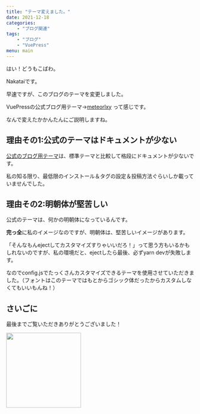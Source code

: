 ```yaml
---
title: "テーマ変えました。"
date: 2021-12-18
categories: 
    - "ブログ関連"
tags: 
    - "ブログ"
    - "VuePress"
menu: main
---
```


<!--more-->
はい！どうもこばわ。

Nakataiです。

早速ですが、このブログのテーマを変更しました。

VuePressの公式ブログ用テーマ→[meteorlxy](https://github.com/meteorlxy/vuepress-theme-meteorlxy/)
って感じです。

なんで変えたかかんたんにご説明しますね。

## 理由その1:公式のテーマはドキュメントが少ない

[公式のブログ用テーマ](https://github.com/vuepress/vuepress-theme-blog)は、標準テーマと比較して格段にドキュメントが少ないです。

私の知る限り、最低限のインストール＆タグの設定＆投稿方法ぐらいしか載っていませんでした。

## 理由その2:明朝体が堅苦しい

公式のテーマは、何かの明朝体になっているんです。

**完っ全**に私のイメージなのですが、明朝体は、堅苦しいイメージがあります。

「そんなもんejectしてカスタマイズすりゃいいだろ！」って思う方もいるかもしれないのですが、私の環境だと、ejectしたら最後、必ずyarn devが失敗します。

なのでconfig.jsでたっくさんカスタマイズできるテーマを使用させていただきました。（フォントはこのテーマではもとからゴシック体だったからカスタムしなくてもいいもんね！）

## さいごに

最後までご覧いただきありがとうございました！

<img src="https://cdn.nakatai.ga/img/sign.webp" width="200">

<Disqus>
